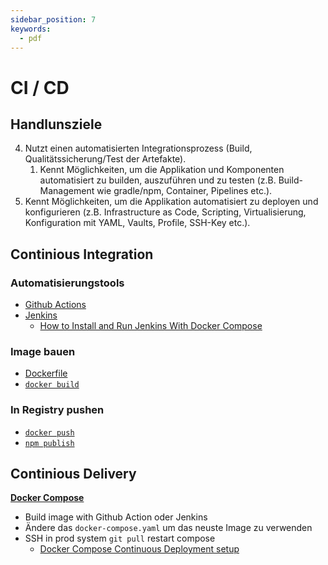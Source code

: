 ```yaml
---
sidebar_position: 7
keywords:
  - pdf
---
```


# CI / CD

## Handlunsziele

4. Nutzt einen automatisierten Integrationsprozess (Build,
   Qualitätssicherung/Test der Artefakte).
   1. Kennt Möglichkeiten, um die Applikation und Komponenten automatisiert zu
      builden, auszuführen und zu testen (z.B. Build-Management wie gradle/npm,
      Container, Pipelines etc.).
5. Kennt Möglichkeiten, um die Applikation automatisiert zu deployen und
   konfigurieren (z.B. Infrastructure as Code, Scripting, Virtualisierung,
   Konfiguration mit YAML, Vaults, Profile, SSH-Key etc.).

## Continious Integration

### Automatisierungstools

- [Github Actions](https://docs.github.com/en/actions)
- [Jenkins](https://www.jenkins.io)
  - [How to Install and Run Jenkins With Docker Compose](https://www.cloudbees.com/blog/how-to-install-and-run-jenkins-with-docker-compose)

### Image bauen

- [Dockerfile](https://docs.docker.com/engine/reference/builder/)
- [`docker build`](https://docs.docker.com/engine/reference/commandline/build/)

### In Registry pushen

- [`docker push`](https://docs.docker.com/engine/reference/commandline/push/)
- [`npm publish`](https://docs.npmjs.com/cli/v6/commands/npm-publish)

## Continious Delivery

**[Docker Compose](https://docs.docker.com/compose/compose-file/)**

- Build image with Github Action oder Jenkins
- Ändere das `docker-compose.yaml` um das neuste Image zu verwenden
- SSH in prod system `git pull` restart compose
  - [Docker Compose Continuous Deployment setup](https://stackoverflow.com/a/42302633)
